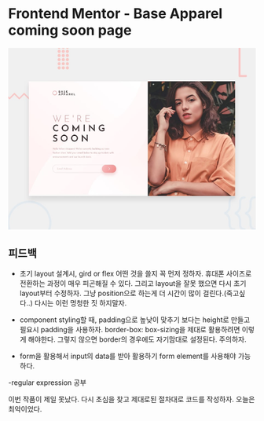 # Frontend Mentor - Base Apparel coming soon page

![Design preview for the Base Apparel coming soon page coding challenge](./design/desktop-preview.jpg)

## 피드백

- 초기 layout 설계시, gird or flex 어떤 것을 쓸지 꼭 먼저 정하자.
  휴대폰 사이즈로 전환하는 과정이 매우 피곤해질 수 있다.
  그리고 layout을 잘못 했으면 다시 초기 layout부터 수정하자.
  그냥 position으로 하는게 더 시간이 많이 걸린다.(죽고싶다..)
  다시는 이런 멍청한 짓 하지말자.

- component styling할 때, padding으로 높낮이 맞추기 보다는 height로 만들고
  필요시 padding을 사용하자.
  border-box: box-sizing을 제대로 활용하려면 이렇게 해야한다.
  그렇지 않으면 border의 경우에도 자기맘대로 설정된다.
  주의하자.

- form을 활용해서 input의 data를 받아 활용하기
  form element를 사용해야 가능하다.

-regular expression 공부

이번 작품이 제일 못났다. 다시 초심을 찾고 제대로된 절차대로 코드를 작성하자.
오늘은 최악이었다.
